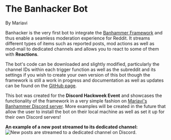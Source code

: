 # The Banhacker Bot
By Mariavi

Banhacker is the very first bot to integrate the [Banhammer Framework](https://github.com/Dan6erbond/Banhammer-Framework) and thus enable a seamless moderation experience for Reddit. It streams different types of items such as reported posts, mod actions as well as mod-mail to dedicated channels and allows you to react to some of them with **Reactions**.

The bot's code can be downloaded and slightly modified, particularly the channel IDs within each trigger function as well as the subreddit and its settings if you wish to create your own version of this bot though the framework is still a work in progress and documentation as well as updates can be found on the [GitHub page](https://github.com/Dan6erbond/Banhammer-Framework).

This bot was created for the **Discord Hackweek Event** and showcases the functionality of the framework in a very simple fashion on [Mariavi's Banhammer Discord server](https://discordapp.com/invite/9JrGC8f). More examples will be created in the future that allow the user to install the bot on their local machine as well as set it up for their own Discord servers!

**An example of a new post streamed to its dedicated channel:**
![New posts are streamed to a dedicated channel on Discord.](https://raw.githubusercontent.com/Dan6erbond/The-Banhacker-Bot/master/img/Anmerkung%202019-06-27%20184629.jpg)
